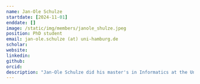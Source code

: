 ```yaml
---
name: Jan-Ole Schulze
startdate: [2024-11-01]
enddate: []
image: /static/img/members/janole_shulze.jpeg
position: PhD student
email: jan-ole.schulze (at) uni-hamburg.de
scholar:
website:
linkedin:
github: 
orcid:
description: "Jan-Ole Schulze did his master's in Informatics at the University of Hamburg while working as software engineer for the Generali Deutschland insurance group. He started his PhD at the Institute for Computational Systems Biology headed by Prof. Jan Baumbach at the University of Hamburg, where works as a Data Scientist in Biomedicine with a focus on unsupervised patient stratification."
---
```

